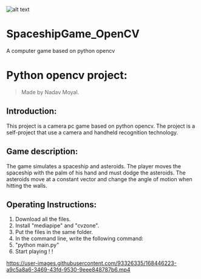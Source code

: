![alt text](https://www.maxpixel.net/static/photo/1x/Meteorites-Asteroids-Fantasy-Earth-Spaceship-Space-5715590.jpg)


# SpaceshipGame_OpenCV
A computer game based on python opencv
# Python opencv project:
>Made by Nadav Moyal.  

## Introduction:
This project is a camera pc game based on python opencv.
The project is a self-project that use a camera and handheld recognition technology.

## Game description:
The game simulates a spaceship and asteroids.
The player moves the spaceship with the palm of his hand and must dodge the asteroids.
The asteroids move at a constant vector and change the angle of motion when hitting the walls.

## Operating Instructions:
1. Download all the files.
2. Install "mediapipe" and "cvzone". 
3. Put the files in the same folder.
4. In the command line, write the following command:
5. "python main.py"
6. Start playing  ! !


https://user-images.githubusercontent.com/93326335/168446223-a9c5a8a6-3469-43fd-9530-9eee848787b6.mp4

